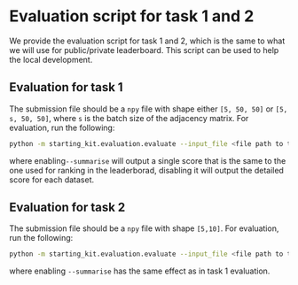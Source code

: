 # Evaluation script for task 1 and 2

We provide the evaluation script for task 1 and 2, which is the same to what we will use
for public/private leaderboard. This script can be used to help the local development.

## Evaluation for task 1

The submission file should be a `npy` file with shape either `[5, 50, 50]` or `[5, s, 50, 50]`, where 
`s` is the batch size of the adjacency matrix. For evaluation, run the following:
```bash
python -m starting_kit.evaluation.evaluate --input_file <file path to the submission> --ground_truth <file path to the ground truth> --score_dir <output dir for score files> --evaluate_adjacency --summarise
```
where enabling`--summarise` will output a single score that is the same to the one used for ranking in the leaderborad, disabling it will output
the detailed score for each dataset.

## Evaluation for task 2

The submission file should be a `npy` file with shape `[5,10]`. For evaluation, run the following:

```bash
python -m starting_kit.evaluation.evaluate --input_file <file path to the submission> --ground_truth <file path to the ground truth> --score_dir <output dir for score files> --evaluate_cate --summarise
```
where enabling `--summarise` has the same effect as in task 1 evaluation.
